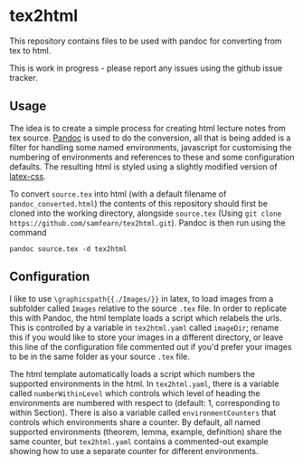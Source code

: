 # tex2html
This repository contains files to be used with pandoc for converting from tex to html.

This is work in progress - please report any issues using the github issue tracker.

## Usage

The idea is to create a simple process for creating html lecture notes from tex source. [Pandoc] is used to do the conversion, all that is being added is a filter for handling some named environments, javascript for customising the numbering of environments and references to these and some configuration defaults. The resulting html is styled using a slightly modified version of [latex-css].

To convert `source.tex` into html (with a default filename of `pandoc_converted.html`) the contents of this repository should first be cloned into the working directory, alongside `source.tex` (Using `git clone https://github.com/samfearn/tex2html.git`). Pandoc is then run using the command

~~~
pandoc source.tex -d tex2html
~~~

## Configuration ##

I like to use `\graphicspath{{./Images/}}` in latex, to load images from a subfolder called `Images` relative to the source `.tex` file. In order to replicate this with Pandoc, the html template loads a script which relabels the urls. This is controlled by a variable in `tex2html.yaml` called `imageDir`; rename this if you would like to store your images in a different directory, or leave this line of the configuration file commented out if you'd prefer your images to be in the same folder as your source `.tex` file.

The html template automatically loads a script which numbers the supported environments in the html. In `tex2html.yaml`, there is a variable called `numberWithinLevel` which controls which level of heading the environments are numbered with respect to (default: 1, corresponding to within Section). There is also a variable called `environmentCounters` that controls which environments share a counter. By default, all named supported environments (theorem, lemma, example, definition) share the same counter, but `tex2html.yaml` contains a commented-out example showing how to use a separate counter for different environments.

[latex-css]:https://latex.now.sh
[Pandoc]:https://pandoc.org/MANUAL.html